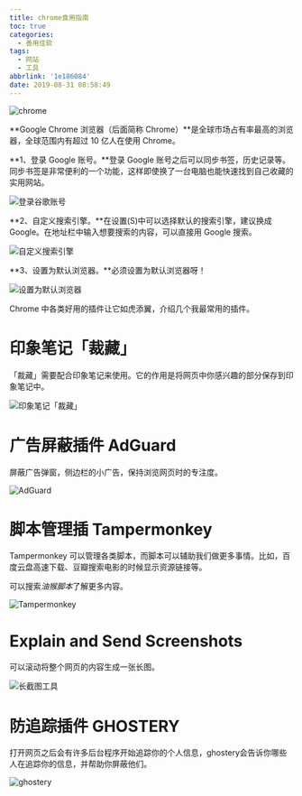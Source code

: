 ```yaml
---
title: chrome食用指南
toc: true
categories:
  - 善用佳软
tags:
  - 网站
  - 工具
abbrlink: '1e186084'
date: 2019-08-31 08:58:49
---
```


![chrome](http://image.shuiyujie.com/chrome.jpg)

**Google Chrome 浏览器（后面简称 Chrome）**是全球市场占有率最高的浏览器，全球范围内有超过 10 亿人在使用 Chrome。

<!-- more -->

**1、登录 Google 账号。**登录 Google 账号之后可以同步书签，历史记录等。同步书签是非常便利的一个功能，这样即使换了一台电脑也能快速找到自己收藏的实用网站。

![登录谷歌账号](http://image.shuiyujie.com/Snipaste_2019-08-31_09-12-57.png)

**2、自定义搜索引擎。**在设置(S)中可以选择默认的搜索引擎，建议换成 Google。在地址栏中输入想要搜索的内容，可以直接用 Google 搜索。

![自定义搜索引擎](http://image.shuiyujie.com/2019-08-31-09-09-34.png)

**3、设置为默认浏览器。**必须设置为默认浏览器呀！

![设置为默认浏览器](http://image.shuiyujie.com/2019-08-31-09-15-03.png)



Chrome 中各类好用的插件让它如虎添翼，介绍几个我最常用的插件。

# 印象笔记「裁藏」

「裁藏」需要配合印象笔记来使用。它的作用是将网页中你感兴趣的部分保存到印象笔记中。

![印象笔记「裁藏」](http://image.shuiyujie.com/2019-08-31-09-19-52.png)

# 广告屏蔽插件 AdGuard

屏蔽广告弹窗，侧边栏的小广告，保持浏览网页时的专注度。

![AdGuard](http://image.shuiyujie.com/2019-08-31-09-28-14.png)

# 脚本管理插 Tampermonkey

Tampermonkey 可以管理各类脚本，而脚本可以辅助我们做更多事情。比如，百度云盘高速下载、豆瓣搜索电影的时候显示资源链接等。

可以搜索*油猴脚本*了解更多内容。

![Tampermonkey](http://image.shuiyujie.com/2019-08-31-09-32-14.png)



# Explain and Send Screenshots

可以滚动将整个网页的内容生成一张长图。

![长截图工具 ](http://image.shuiyujie.com/2019-08-31-09-36-10.png)

# 防追踪插件 GHOSTERY

打开网页之后会有许多后台程序开始追踪你的个人信息，ghostery会告诉你哪些人在追踪你的信息，并帮助你屏蔽他们。

![ghostery](http://image.shuiyujie.com/2019-08-31-09-38-55.png)

